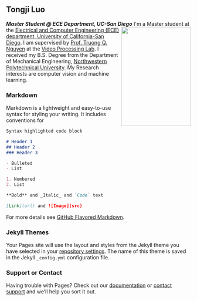 ## Tongji Luo

***Master Student @ ECE Department, UC-San Diego***
<img align="right" src="https://github.com/TongJiL/research.github.io/blob/master/Images/Tongji_Luo.jpg" height="270" width="190" />
I'm a Master student at the [Electrical and Computer Engineering (ECE) department, University of California-San Diego](http://www.ece.ucsd.edu). I am supervised by [Prof. Truong Q. Nguyen](http://jacobsschool.ucsd.edu/faculty/faculty_bios/index.sfe?fmp_recid=48) at the [Video Processing Lab](http://videoprocessing.ucsd.edu). I received my B.S. Degree from the Department of Mechanical Engineering, [Northwestern Polytechnical University](https://www.nwpu.edu.cn/). My Research interests are computer vision and machine learning.

 
### Markdown

Markdown is a lightweight and easy-to-use syntax for styling your writing. It includes conventions for

```markdown
Syntax highlighted code block

# Header 1
## Header 2
### Header 3

- Bulleted
- List

1. Numbered
2. List

**Bold** and _Italic_ and `Code` text

[Link](url) and ![Image](src)
```

For more details see [GitHub Flavored Markdown](https://guides.github.com/features/mastering-markdown/).

### Jekyll Themes

Your Pages site will use the layout and styles from the Jekyll theme you have selected in your [repository settings](https://github.com/TongJiL/research.github.com/settings). The name of this theme is saved in the Jekyll `_config.yml` configuration file.

### Support or Contact

Having trouble with Pages? Check out our [documentation](https://help.github.com/categories/github-pages-basics/) or [contact support](https://github.com/contact) and we’ll help you sort it out.
